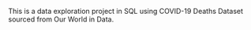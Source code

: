 This is a data exploration project in SQL using COVID-19 Deaths Dataset sourced from Our World in Data.

